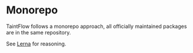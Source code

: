# Monorepo
TaintFlow follows a monorepo approach, all officially maintained packages are
in the same repository.

See [Lerna] for reasoning.

[Lerna]: https://github.com/lerna/lerna#about

